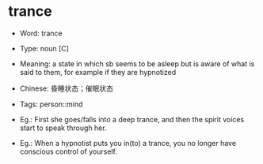 # trance

- Word: trance

- Type: noun [C]
- Meaning: a state in which sb seems to be asleep but is aware of what is said to them, for example if they are hypnotized
- Chinese: 昏睡状态；催眠状态
- Tags: person::mind
- Eg.: First she goes/falls into a deep trance, and then the spirit voices start to speak through her.
- Eg.: When a hypnotist puts you in(to) a trance, you no longer have conscious control of yourself.


